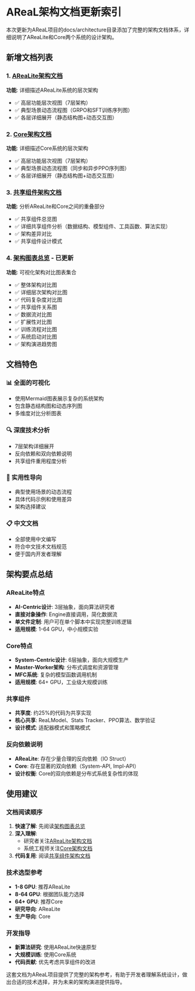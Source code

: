 # AReaL架构文档更新索引

本次更新为AReaL项目的docs/architecture目录添加了完整的架构文档体系，详细说明了AReaLite和Core两个系统的设计架构。

## 新增文档列表

### 1. [AReaLite架构文档](arealite_architecture.md)
**功能**: 详细描述AReaLite系统的层次架构
- ✅ 高层功能层次视图（7层架构）
- ✅ 典型场景动态流程图（GRPO和SFT训练序列图）
- ✅ 各层详细展开（静态结构图+动态交互图）

### 2. [Core架构文档](core_architecture.md)  
**功能**: 详细描述Core系统的层次架构
- ✅ 高层功能层次视图（7层架构）
- ✅ 典型场景动态流程图（同步和异步PPO序列图）
- ✅ 各层详细展开（静态结构图+动态交互图）

### 3. [共享组件架构文档](shared_components.md)
**功能**: 分析AReaLite和Core之间的重叠部分
- ✅ 共享组件总览图
- ✅ 详细共享组件分析（数据结构、模型组件、工具函数、算法实现）
- ✅ 架构差异对比
- ✅ 共享组件设计模式

### 4. [架构图表总览](architecture_diagrams.md) - 已更新
**功能**: 可视化架构对比图表集合
- ✅ 整体架构对比图
- ✅ 详细层次架构对比图
- ✅ 代码复杂度对比图
- ✅ 共享组件关系图
- ✅ 数据流对比图
- ✅ 扩展性对比图
- ✅ 训练流程对比图
- ✅ 系统启动对比图
- ✅ 架构演进趋势图

## 文档特色

### 📊 全面的可视化
- 使用Mermaid图表展示复杂的系统架构
- 包含静态结构图和动态序列图
- 多维度对比分析图表

### 🔍 深度技术分析
- 7层架构详细展开
- 反向依赖和双向依赖说明
- 共享组件重用程度分析

### 🎯 实用性导向
- 典型使用场景的动态流程
- 具体代码示例和使用差异
- 架构选择建议

### 📋 中文文档
- 全部使用中文编写
- 符合中文技术文档规范
- 便于国内开发者理解

## 架构要点总结

### AReaLite特点
- **AI-Centric设计**: 3层抽象，面向算法研究者
- **直接对象操作**: Engine直接调用，简化数据流
- **单文件定制**: 用户可在单个脚本中实现完整训练逻辑
- **适用规模**: 1-64 GPU，中小规模实验

### Core特点  
- **System-Centric设计**: 6层抽象，面向大规模生产
- **Master-Worker架构**: 分布式调度和资源管理
- **MFC系统**: 复杂的模型函数调用机制
- **适用规模**: 64+ GPU，工业级大规模训练

### 共享组件
- **共享度**: 约25%的代码为共享实现
- **核心共享**: ReaLModel、Stats Tracker、PPO算法、数学验证
- **设计模式**: 适配器模式和策略模式

### 反向依赖说明
- **AReaLite**: 存在少量合理的反向依赖（IO Struct）
- **Core**: 存在显著的双向依赖（System-API, Impl-API）
- **设计权衡**: Core的双向依赖是分布式系统复杂性的体现

## 使用建议

### 文档阅读顺序
1. **快速了解**: 先阅读[架构图表总览](architecture_diagrams.md)
2. **深入理解**: 
   - 研究者关注[AReaLite架构文档](arealite_architecture.md)
   - 系统工程师关注[Core架构文档](core_architecture.md)
3. **代码复用**: 阅读[共享组件架构文档](shared_components.md)

### 技术选型参考
- **1-8 GPU**: 推荐AReaLite
- **8-64 GPU**: 根据团队能力选择
- **64+ GPU**: 推荐Core
- **研究导向**: AReaLite
- **生产导向**: Core

### 开发指导
- **新算法研究**: 使用AReaLite快速原型
- **大规模训练**: 使用Core系统
- **代码贡献**: 优先考虑共享组件的改进

这套文档为AReaL项目提供了完整的架构参考，有助于开发者理解系统设计，做出合适的技术选择，并为未来的架构演进提供指导。
